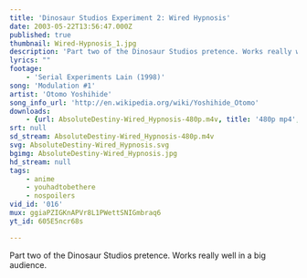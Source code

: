 ```yaml
---
title: 'Dinosaur Studios Experiment 2: Wired Hypnosis'
date: 2003-05-22T13:56:47.000Z
published: true
thumbnail: Wired-Hypnosis_1.jpg
description: 'Part two of the Dinosaur Studios pretence. Works really well in a big audience.'
lyrics: ""
footage:
    - 'Serial Experiments Lain (1998)'
song: 'Modulation #1'
artist: 'Otomo Yoshihide'
song_info_url: 'http://en.wikipedia.org/wiki/Yoshihide_Otomo'
downloads:
    - {url: AbsoluteDestiny-Wired_Hypnosis-480p.m4v, title: '480p mp4', width: 640, height: 480, mimetype: video/mp4}
srt: null
sd_stream: AbsoluteDestiny-Wired_Hypnosis-480p.m4v
svg: AbsoluteDestiny-Wired_Hypnosis.svg
bgimg: AbsoluteDestiny-Wired_Hypnosis.jpg
hd_stream: null
tags:
    - anime
    - youhadtobethere
    - nospoilers
vid_id: '016'
mux: ggiaPZIGKnAPVr8L1PWettSNIGmbraq6
yt_id: 605E5ncr68s

---
```

Part two of the Dinosaur Studios pretence. Works really well in a big audience.